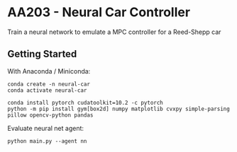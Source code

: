 # AA203 - Neural Car Controller
Train a neural network to emulate a MPC controller for a Reed-Shepp car

## Getting Started
With Anaconda / Miniconda:
```
conda create -n neural-car
conda activate neural-car

conda install pytorch cudatoolkit=10.2 -c pytorch
python -m pip install gym[box2d] numpy matplotlib cvxpy simple-parsing pillow opencv-python pandas
```

Evaluate neural net agent: 
```
python main.py --agent nn
```
